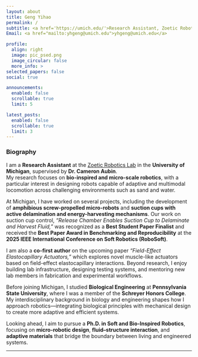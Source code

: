 ```yaml
---
layout: about
title: Geng Yihao
permalink: /
subtitle: <a href='https://umich.edu/'>Research Assistant, Zoetic Robotics Lab</a> · University of Michigan  
Email: <a href="mailto:yhgeng@umich.edu">yhgeng@umich.edu</a>

profile:
  align: right
  image: pic_psed.png
  image_circular: false
  more_info: >
selected_papers: false
social: true

announcements:
  enabled: false
  scrollable: true
  limit: 5

latest_posts:
  enabled: false
  scrollable: true
  limit: 3
---
```


### Biography

I am a **Research Assistant** at the [Zoetic Robotics Lab](https://www.zoeticrobotics.com/) in the **University of Michigan**, supervised by **Dr. Cameron Aubin**.  
My research focuses on **bio-inspired and micro-scale robotics**, with a particular interest in designing robots capable of adaptive and multimodal locomotion across challenging environments such as sand and water.

At Michigan, I have worked on several projects, including the development of **amphibious screw-propelled micro-robots** and **suction cups with active delamination and energy-harvesting mechanisms**. Our work on suction cup control, *“Release Chamber Enables Suction Cup to Delaminate and Harvest Fluid,”* was recognized as a **Best Student Paper Finalist** and received the **Best Paper Award in Benchmarking and Reproducibility** at the **2025 IEEE International Conference on Soft Robotics (RoboSoft)**.

I am also a **co-first author** on the upcoming paper *“Field-Effect Elastocapillary Actuators,”* which explores novel muscle-like actuators based on field-effect elastocapillary interactions. Beyond research, I enjoy building lab infrastructure, designing testing systems, and mentoring new lab members in fabrication and experimental workflows.

Before joining Michigan, I studied **Biological Engineering** at **Pennsylvania State University**, where I was a member of the **Schreyer Honors College**. My interdisciplinary background in biology and engineering shapes how I approach robotics—integrating biological principles with mechanical design to create more adaptive and efficient systems.

Looking ahead, I aim to pursue a **Ph.D. in Soft and Bio-Inspired Robotics**, focusing on **micro-robotic design**, **fluid–structure interaction**, and **adaptive materials** that bridge the boundary between living and engineered systems.

---
